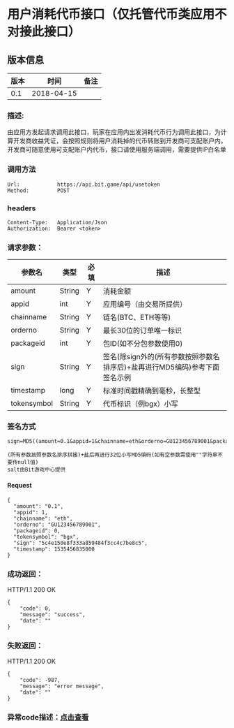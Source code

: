 # 用户消耗代币接口（仅托管代币类应用不对接此接口）

## 版本信息
版本 | 时间 |   备注
-- | -- |   --
0.1 | 2018-04-15

### 描述:
由应用方发起请求调用此接口，玩家在应用内出发消耗代币行为调用此接口，为计算开发商收益凭证，会按照规则将用户消耗掉的代币转账到开发商可支配账户内，开发商可随意使用可支配账户内代币，接口请使用服务端调用，需要提供IP白名单


### 调用方法

``` 
Url:            https://api.bit.game/api/usetoken
Method:         POST

```
### headers

``` 
Content-Type:   Application/Json
Authorization:  Bearer <token>    

```
### 请求参数：


 参数名           |     类型        |必填| 描述         
------------ |     -------------|------|         -----------
 amount  |   String |Y|   消耗金额
 appid    |   int |Y|   应用编号（由交易所提供）
 chainname    |   String |Y|   链名(BTC、ETH等等)
 orderno    |   String |Y|   最长30位的订单唯一标识
 packageid    |   int |Y|   包ID(如不分包参数使用0)
 sign     | String  |Y| 签名(除sign外的(所有参数按照参数名排序后)+盐再进行MD5编码)参考下面签名示例
 timestamp|long|Y|标准时间戳精确到毫秒，长整型 
 tokensymbol    |   String  |Y|   代币标识（例bgx）小写
 
 
 ### 签名方式
 ```
 sign=MD5((amount=0.1&appid=1&chainname=eth&orderno=GU123456789001&packageid=0&timestamp=1525249211123&tokensymbol=bgx)+salt).toLowerCase()
 
(所有参数按照参数名排序拼接)+盐后再进行32位小写MD5编码(如有空参数需使用""字符串不要传null值)
salt由Bit游戏中心提供
 ```
#### Request
  ```
 {
	"amount": "0.1",
	"appid": 1,
	"chainname": "eth",
	"orderno": "GU123456789001",
	"packageid": 0,
	"tokensymbol": "bgx",
	"sign": "5c4e150e8f333a859484f3cc4c7be8c5",
	"timestamp": 1535456835000
}
  ```
### 成功返回：
HTTP/1.1 200 OK
```
{
    "code": 0,
    "message": "success",
    "date": ""
}
```

### 失败返回：
HTTP/1.1 200 OK
```
{
    "code": -987,
    "message": "error message",
    "date": ""
}
```


### 异常code描述：[点击查看](https://github.com/BitGameEN/OpenAPI/blob/master/Zh/BitGame%E6%B8%B8%E6%88%8F%E5%AF%B9%E6%8E%A5%E6%96%87%E6%A1%A3.md)
